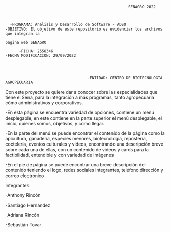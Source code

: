  
                                                          SENAGRO 2022

    
     
      -PROGRAMA: Analisis y Desarrollo de Software - ADSO                    -OBJETIVO: El objetivo de este repositorio es evidenciar los archivos que integran la 
                                                                                pagina web SENAGRO                                                                                
            
          -FICHA: 2558346                                                      -FECHA MODIFICACION: 29/09/2022
          
          
          
   
                                        -ENTIDAD: CENTRO DE BIOTECNOLOGIA AGROPECUARIA    
                            
                            
                            
                            
                            
                            

 Con este proyecto se quiere dar a conocer sobre las especialidades que tiene el Sena, para la integración a más programas, tanto agropecuaria cómo administrativos y corporativos.

 -En esta página se encuentra variedad de opciones, contiene un menú desplegable, en este contiene en la parte superior el menú desplegable, el inicio, quienes somos, objetivos, y como llegar.

 -En la parte del menú  se puede encontrar el contenido de la página como la apicultura, ganadería, especies menores, biotecnología, repostería, coctelería, eventos culturales y videos, encontrando una descripción breve sobre cada una de ellas, con un contenido de videos y cards para la factibilidad, entendible y con variedad de imágenes 

 -En el pie de página se puede encontrar una breve descripción del contenido teniendo el logo, redes sociales integrantes, teléfono dirección y correo electrónico 



 Integrantes:

 -Anthony Rincón 

 -Santiago Hernández

 -Adriana Rincón

 -Sebastián Tovar
